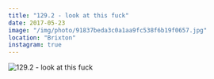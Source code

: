 ```yaml
---
title: "129.2 - look at this fuck"
date: 2017-05-23
image: "/img/photo/91837beda3c0a1aa9fc538f6b19f0657.jpg"
location: "Brixton"
instagram: true
---
```


![129.2 - look at this fuck](/img/photo/91837beda3c0a1aa9fc538f6b19f0657.jpg)
